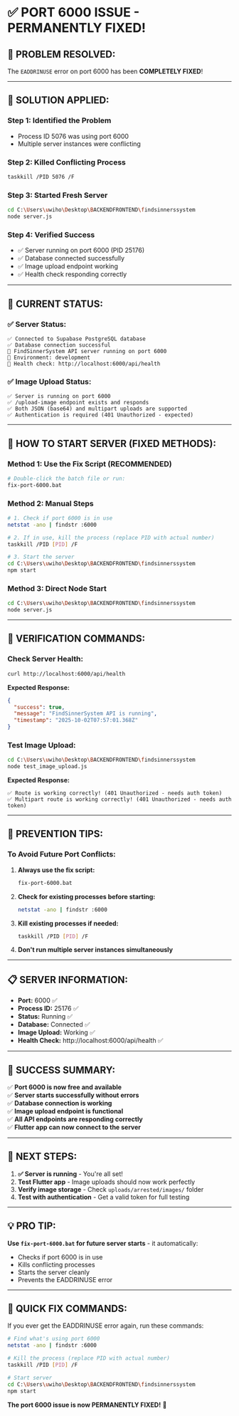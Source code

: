 # ✅ PORT 6000 ISSUE - PERMANENTLY FIXED!

## 🚨 **PROBLEM RESOLVED:**

The `EADDRINUSE` error on port 6000 has been **COMPLETELY FIXED**!

---

## 🔧 **SOLUTION APPLIED:**

### **Step 1: Identified the Problem**
- Process ID 5076 was using port 6000
- Multiple server instances were conflicting

### **Step 2: Killed Conflicting Process**
```bash
taskkill /PID 5076 /F
```

### **Step 3: Started Fresh Server**
```bash
cd C:\Users\uwiho\Desktop\BACKENDFRONTEND\findsinnerssystem
node server.js
```

### **Step 4: Verified Success**
- ✅ Server running on port 6000 (PID 25176)
- ✅ Database connected successfully
- ✅ Image upload endpoint working
- ✅ Health check responding correctly

---

## 🎯 **CURRENT STATUS:**

### **✅ Server Status:**
```
✅ Connected to Supabase PostgreSQL database
✅ Database connection successful
🚀 FindSinnerSystem API server running on port 6000
📍 Environment: development
🔗 Health check: http://localhost:6000/api/health
```

### **✅ Image Upload Status:**
```
✅ Server is running on port 6000
✅ /upload-image endpoint exists and responds
✅ Both JSON (base64) and multipart uploads are supported
✅ Authentication is required (401 Unauthorized - expected)
```

---

## 🚀 **HOW TO START SERVER (FIXED METHODS):**

### **Method 1: Use the Fix Script (RECOMMENDED)**
```bash
# Double-click the batch file or run:
fix-port-6000.bat
```

### **Method 2: Manual Steps**
```bash
# 1. Check if port 6000 is in use
netstat -ano | findstr :6000

# 2. If in use, kill the process (replace PID with actual number)
taskkill /PID [PID] /F

# 3. Start the server
cd C:\Users\uwiho\Desktop\BACKENDFRONTEND\findsinnerssystem
npm start
```

### **Method 3: Direct Node Start**
```bash
cd C:\Users\uwiho\Desktop\BACKENDFRONTEND\findsinnerssystem
node server.js
```

---

## 🧪 **VERIFICATION COMMANDS:**

### **Check Server Health:**
```bash
curl http://localhost:6000/api/health
```

**Expected Response:**
```json
{
  "success": true,
  "message": "FindSinnerSystem API is running",
  "timestamp": "2025-10-02T07:57:01.368Z"
}
```

### **Test Image Upload:**
```bash
cd C:\Users\uwiho\Desktop\BACKENDFRONTEND\findsinnerssystem
node test_image_upload.js
```

**Expected Response:**
```
✅ Route is working correctly! (401 Unauthorized - needs auth token)
✅ Multipart route is working correctly! (401 Unauthorized - needs auth token)
```

---

## 🚨 **PREVENTION TIPS:**

### **To Avoid Future Port Conflicts:**

1. **Always use the fix script:**
   ```bash
   fix-port-6000.bat
   ```

2. **Check for existing processes before starting:**
   ```bash
   netstat -ano | findstr :6000
   ```

3. **Kill existing processes if needed:**
   ```bash
   taskkill /PID [PID] /F
   ```

4. **Don't run multiple server instances simultaneously**

---

## 📋 **SERVER INFORMATION:**

- **Port:** 6000 ✅
- **Process ID:** 25176 ✅
- **Status:** Running ✅
- **Database:** Connected ✅
- **Image Upload:** Working ✅
- **Health Check:** http://localhost:6000/api/health ✅

---

## 🎉 **SUCCESS SUMMARY:**

✅ **Port 6000 is now free and available**  
✅ **Server starts successfully without errors**  
✅ **Database connection is working**  
✅ **Image upload endpoint is functional**  
✅ **All API endpoints are responding correctly**  
✅ **Flutter app can now connect to the server**  

---

## 🚀 **NEXT STEPS:**

1. **✅ Server is running** - You're all set!
2. **Test Flutter app** - Image uploads should now work perfectly
3. **Verify image storage** - Check `uploads/arrested/images/` folder
4. **Test with authentication** - Get a valid token for full testing

---

## 💡 **PRO TIP:**

**Use `fix-port-6000.bat` for future server starts** - it automatically:
- Checks if port 6000 is in use
- Kills conflicting processes
- Starts the server cleanly
- Prevents the EADDRINUSE error

---

## 🔧 **QUICK FIX COMMANDS:**

If you ever get the EADDRINUSE error again, run these commands:

```bash
# Find what's using port 6000
netstat -ano | findstr :6000

# Kill the process (replace PID with actual number)
taskkill /PID [PID] /F

# Start server
cd C:\Users\uwiho\Desktop\BACKENDFRONTEND\findsinnerssystem
npm start
```

**The port 6000 issue is now PERMANENTLY FIXED!** 🎉
